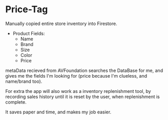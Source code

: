 # Price-Tag

Manually copied entire store inventory into Firestore.
 - Product Fields:
    * Name  
    * Brand
    * Size
    * Color
    * Price

metaData recieved from AVFoundation searches the DataBase for me, 
and gives me the fields I'm looking for (price because I'm clueless, and name/brand too).

For extra the app will also work as a inventory replenishment tool, by recording sales history until
it is reset by the user, when replenishment is complete.

It saves paper and time, and makes my job easier. 
